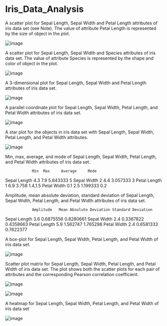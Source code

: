 # Iris_Data_Analysis

A scatter plot for Sepal Length, Sepal Width and Petal Length attributes of iris data set (see Note). The value of attribute Petal Length is represented by the size of object in the plot.

![image](https://user-images.githubusercontent.com/91756330/209983903-aee91ad9-b819-4675-bdef-e59431d6221c.png)

A scatter plot for Sepal Length, Sepal Width and Species attributes of iris data set. The value of attribute Species is represented by the shape and color of object in the plot.

![image](https://user-images.githubusercontent.com/91756330/209984003-c4c95e2e-5ec5-4669-8770-e4ce631b32e7.png)

A 3-dimensional plot for Sepal Length, Sepal Width and Petal Length attributes of iris data set.

![image](https://user-images.githubusercontent.com/91756330/209984089-bc576921-5a81-4a14-b45a-0044e2b8d600.png)

A parallel coordinate plot for Sepal Length, Sepal Width, Petal Length, and Petal Width attributes of iris data set.

![image](https://user-images.githubusercontent.com/91756330/209984182-9ee37132-93ff-40bb-bcb3-1e628642cb42.png)

A star plot for the objects in iris data set with Sepal Length, Sepal Width, Petal Length, and Petal Width attributes.

![image](https://user-images.githubusercontent.com/91756330/209984244-372e9d09-8a13-4b72-8fbf-558adab0525d.png)

Min, max, average, and mode of Sepal Length, Sepal Width, Petal Length, and Petal Width attributes of iris data set.

	            Min	 Max	 Average	 Mode
Sepal Length	4.3  7.9	 5.843333	 5
Sepal Width	  2    4.4	 3.057333	 3
Petal Length	1	   6.9	 3.758	   1.4,1.5
Petal Width 	0.1  2.5	 1.199333  0.2

Amplitude, mean absolute deviation, standard deviation of Sepal Length, Sepal Width, Petal Length, and Petal Width attributes of iris data set.

	            Amplitude	Mean Absolute Deviation	Standard Deviation
Sepal Length	3.6	      0.6875556	              0.8280661
Sepal Width	  2.4      	0.3367822             	0.4358663
Petal Length	5.9	      1.562747               	1.765298
Petal Width 	2.4	      0.6581333	              0.7622377

A box-plot for Sepal Length, Sepal Width, Petal Length, and Petal Width of iris data set.

![image](https://user-images.githubusercontent.com/91756330/209984572-258fdd47-02c3-4a22-9523-65712a4f1781.png)

Scatter plot matrix for Sepal Length, Sepal Width, Petal Length, and Petal Width of iris data set. The plot shows both the scatter plots for each pair of attributes and the corresponding Pearson correlation coefficient.

![image](https://user-images.githubusercontent.com/91756330/209984632-6648eaec-a9bb-478d-ae45-223cc14e3a71.png)

![image](https://user-images.githubusercontent.com/91756330/209984661-1130baff-0c46-479e-aaf4-55f7080b3daf.png)

A heatmap for Sepal Length, Sepal Width, Petal Length, and Petal Width of iris data set

![image](https://user-images.githubusercontent.com/91756330/209983702-27631aa9-6be6-4817-b44c-c8a8d90bb1c5.png)
